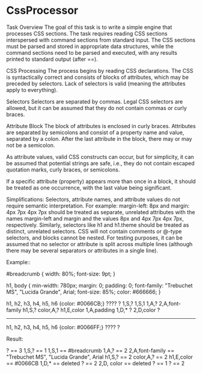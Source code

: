# CssProcessor
Task Overview
The goal of this task is to write a simple engine that processes CSS sections. 
The task requires reading CSS sections interspersed with command sections from standard input. 
The CSS sections must be parsed and stored in appropriate data structures, while the command sections need to be parsed and executed, 
with any results printed to standard output (after ==).

CSS Processing
The process begins by reading CSS declarations. The CSS is syntactically correct and consists of blocks of attributes, 
which may be preceded by selectors. Lack of selectors is valid (meaning the attributes apply to everything).

Selectors
Selectors are separated by commas. Legal CSS selectors are allowed, but it can be assumed that they do not contain commas or curly braces.

Attribute Block
The block of attributes is enclosed in curly braces. Attributes are separated by semicolons and consist of a property name and value, 
separated by a colon. After the last attribute in the block, there may or may not be a semicolon.

As attribute values, valid CSS constructs can occur, but for simplicity, it can be assumed that potential strings are safe, i.e., 
they do not contain escaped quotation marks, curly braces, or semicolons.

If a specific attribute (property) appears more than once in a block, it should be treated as one occurrence, with the last value being significant.

Simplifications:
Selectors, attribute names, and attribute values do not require semantic interpretation. For example:
margin-left: 8px and margin: 4px 7px 4px 7px should be treated as separate, unrelated attributes with the names margin-left and margin and the values 8px and 4px 7px 4px 7px, respectively.
Similarly, selectors like h1 and h1.theme should be treated as distinct, unrelated selectors.
CSS will not contain comments or @-type selectors, and blocks cannot be nested.
For testing purposes, it can be assumed that no selector or attribute is split across multiple lines (although there may be several separators or attributes in a single line).


Example::

#breadcrumb 
{
	width: 80%;
	font-size: 9pt;
}

h1, body {
	min-width: 780px;
	margin: 0;
	padding: 0;
	font-family: "Trebuchet MS", "Lucida Grande", Arial;
	font-size: 85%;
	color: #666666;
}

h1, h2, h3, h4, h5, h6 {color: #0066CB;}
????
?
1,S,?
1,S,1
1,A,?
2,A,font-family
h1,S,?
color,A,?
h1,E,color
1,A,padding
1,D,*
?
2,D,color
?

****
h1, h2, h3, h4, h5, h6 {color: #0066FF;}
????
?


Result:

? == 3
1,S,? == 1
1,S,1 == #breadcrumb
1,A,? == 2
2,A,font-family == "Trebuchet MS", "Lucida Grande", Arial
h1,S,? == 2
color,A,? == 2
h1,E,color == #0066CB
1,D,* == deleted
? == 2
2,D, color == deleted
? == 1
? == 2
